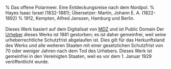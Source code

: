﻿% Das offene Polarmeer. Eine Entdeckungsreise nach dem Nordpol.
% Hayes Isaac Israel (1832-1881); Übersetzer: Martin, Johann E. A. (1822-1892)
% 1912, Kempten, Alfred Janssen, Hamburg und Berlin.
 <br/><br/>Dieses Werk basiert auf dem Digitalisat von [MDZ](https://www.digitale-sammlungen.de/de/view/bsb10465321?page=1) und ist Public Domain Der [Urheber](https://de.wikipedia.org/wiki/Isaac_Israel_Hayes) dieses Werks ist 1881 gestorben; es ist daher gemeinfrei, weil seine urheberrechtliche Schutzfrist abgelaufen ist. Dies gilt für das Herkunftsland des Werks und alle weiteren Staaten mit einer gesetzlichen Schutzfrist von 70 oder weniger Jahren nach dem Tod des Urhebers. Dieses Werk ist gemeinfrei in den Vereinigten Staaten, weil es vor dem 1. Januar 1929 veröffentlicht wurde.
